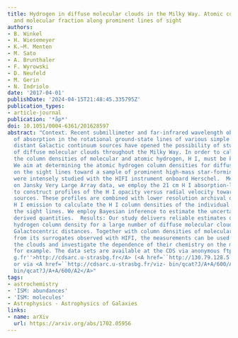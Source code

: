 ```yaml
---
title: Hydrogen in diffuse molecular clouds in the Milky Way. Atomic column densities
  and molecular fraction along prominent lines of sight
authors:
- B. Winkel
- H. Wiesemeyer
- K.~M. Menten
- M. Sato
- A. Brunthaler
- F. Wyrowski
- D. Neufeld
- M. Gerin
- N. Indriolo
date: '2017-04-01'
publishDate: '2024-04-15T21:48:45.335795Z'
publication_types:
- article-journal
publication: '*åp*'
doi: 10.1051/0004-6361/201628597
abstract: "Context. Recent submillimeter and far-infrared wavelength observations
  of absorption in the rotational ground-state lines of various simple molecules against
  distant Galactic continuum sources have opened the possibility of studying the chemistry
  of diffuse molecular clouds throughout the Milky Way. In order to calculate abundances,
  the column densities of molecular and atomic hydrogen, H I, must be known.  Aims:
  We aim at determining the atomic hydrogen column densities for diffuse clouds located
  on the sight lines toward a sample of prominent high-mass star-forming regions that
  were intensely studied with the HIFI instrument onboard Herschel.  Methods: Based
  on Jansky Very Large Array data, we employ the 21 cm H I absorption-line technique
  to construct profiles of the H I opacity versus radial velocity toward our target
  sources. These profiles are combined with lower resolution archival data of extended
  H I emission to calculate the H I column densities of the individual clouds along
  the sight lines. We employ Bayesian inference to estimate the uncertainties of the
  derived quantities.  Results: Our study delivers reliable estimates of the atomic
  hydrogen column density for a large number of diffuse molecular clouds at various
  Galactocentric distances. Together with column densities of molecular hydrogen derived
  from its surrogates observed with HIFI, the measurements can be used to characterize
  the clouds and investigate the dependence of their chemistry on the molecular fraction,
  for example. The data sets are available at the CDS via anonymous ftp to <A href=``http://cdsarc.u-strasb
  g.fr''>http://cdsarc.u-strasbg.fr</A> (<A href=``http://130.79.128.5''>http://130.79.128.5</A>)
  or via <A href=``http://cdsarc.u-strasbg.fr/viz- bin/qcat?J/A+A/600/A2''>http://cdsarc.u-strasbg.fr/viz-
  bin/qcat?J/A+A/600/A2</A>"
tags:
- astrochemistry
- 'ISM: abundances'
- 'ISM: molecules'
- Astrophysics - Astrophysics of Galaxies
links:
- name: arXiv
  url: https://arxiv.org/abs/1702.05956
---
```

